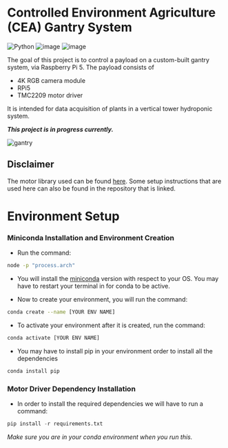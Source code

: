 # Controlled Environment Agriculture (CEA) Gantry System
![Python](https://img.shields.io/badge/Python-FFD43B?style=for-the-badge&logo=python&logoColor=blue)
![image](https://img.shields.io/badge/OpenCV-27338e?style=for-the-badge&logo=OpenCV&logoColor=white)
![image](https://img.shields.io/badge/Raspberry%20Pi-A22846?style=for-the-badge&logo=Raspberry%20Pi&logoColor=white)

The goal of this project is to control a payload on a custom-built gantry system, via Raspberry Pi 5. The payload consists of
- 4K RGB camera module
- RPi5
- TMC2209 motor driver

  
It is intended for data acquisition of plants in a vertical tower hydroponic system. 

**_This project is in progress currently._**

![gantry](https://github.com/user-attachments/assets/ce5efba7-79d5-4fcc-a520-3c04dc56f80d)

## Disclaimer
The motor library used can be found [here](https://github.com/Chr157i4n/TMC2209_Raspberry_Pi).
Some setup instructions that are used here can also be found in the repository that is linked.

# Environment Setup

### **Miniconda Installation and Environment Creation**

- Run the command: 
```bash
node -p "process.arch"
```
- You will install the [miniconda](https://www.anaconda.com/download/success) version with respect to your OS. You may have to restart your terminal in for conda to be active.


- Now to create your environment, you will run the command:
```bash
conda create --name [YOUR ENV NAME]
```

- To activate your environment after it is created, run the command:
```bash
conda activate [YOUR ENV NAME]
```

- You may have to install pip in your environment order to install all the dependencies
```bash
conda install pip
```
### **Motor Driver Dependency Installation**

- In order to install the required dependencies we will have to run a command:
```python
pip install -r requirements.txt
```
*Make sure you are in your conda environment when you run this.*
